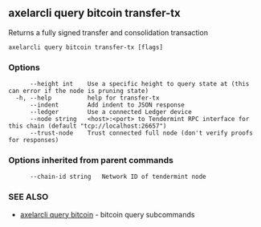 ## axelarcli query bitcoin transfer-tx

Returns a fully signed transfer and consolidation transaction

```
axelarcli query bitcoin transfer-tx [flags]
```

### Options

```
      --height int    Use a specific height to query state at (this can error if the node is pruning state)
  -h, --help          help for transfer-tx
      --indent        Add indent to JSON response
      --ledger        Use a connected Ledger device
      --node string   <host>:<port> to Tendermint RPC interface for this chain (default "tcp://localhost:26657")
      --trust-node    Trust connected full node (don't verify proofs for responses)
```

### Options inherited from parent commands

```
      --chain-id string   Network ID of tendermint node
```

### SEE ALSO

- [axelarcli query bitcoin](axelarcli_query_bitcoin.md)	 - bitcoin query subcommands
